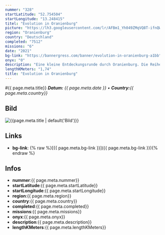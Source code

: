 ```yaml
---
nummer: "328"
startLatitude: "52.754504"
startLongitude: "13.248415"
titel: "Evolution in Oranienburg"
picture: "https://lh3.googleusercontent.com/lr/AFBm1_Yh049ZMqVQ8T-ifnQW2Ql_Mf00lczm5USy4ifEUsKR2UvhvCus_lCgJawQVkiv4KN0fBKJSZAs5XdKpBThBexxknjSbLwOjAyUJWZuRmN0Jq6X5n8ojxuqSr8MURhIqUMXD12O09VSm0WBu6TQPb_PDiYZ2zpQPmhHn5EinYg5nAxE8gOdAJlitSnRC6Eqf9EBKE6b19xq8gb_QfR8No8CWKkgTnkPHfN9_aRF5GzWjlTSYSX2zIHbGFHSOOgGLDkGeQW4UYbX6LDblyoX5AeoTUWoeXJQfZdkij0aEQ0evIv-Gq9LKmHFrVEojZINCZ5HqAmeUZjHH1zcGfigHYyGVewgCx0I-IjAPhoTBCl_7yAnZQSdPcrMGlQtimujrl8x20OpNirqwYFQthvyMIR8VGNSi4YZBpE8pGGE3Sv-L3MKfMgyepH5M3QwG02RMSsBJdMMwVIwW8_RfOzeENWOf-iuuoYrbzHpizs36ykiv7QgY8EXzJ8DFrpCSunI05_tKuYPxWyjc8QUIlZZhUX-oq3LUKsVB9Qu9nMyNaUSdD7ea8TOb2HZbNf5I2QB6VAdFr0xQbb1C330Yg965tDc4FSdYgAAK_UA15gwrg22ASAGC2yDcj51hZ6EDq5uo8lTJmybL3bCTa12b8QrI4MDBKbIQpDfpe8ENHfEWm_d44sFfPpfxLgmVXxz1sTyBFuVSLT_7a50vlo6JQgqbkmjy-prr8dOIt1TevPQWnVLUreoVumdpZwHBPdAiKJgMkHGa0T1VQZPwJN6bTikFfk4re__vdcDp87hVsH32lvmyyVooGzx9bnYzsvJvyfPkTP2oOUkEFAZP_q1UeVHiYd1-ZToOoVr7ovK"
region: "Oranienburg"
country: "Deutschland"
completed: "7512"
missions: "6"
date: "2021"
bg-link: "https://bannergress.com/banner/evolution-in-oranienburg-a1bb"
onyx: "0"
description: "Eine kleine Entdeckungsrunde durch Oranienburg. Die Reihe startet am Bahnhof und führt dich zum Schlosspark der Stadt"
lengthKMeters: "1,74"
title: "Evolution in Oranienburg"
---
```


#{{ page.meta.title}}
_**Datum:** {{ page.meta.date }} • **Country:**{{ page.meta.country}}_

## Bild
![{{page.meta.title | default('Bild')}}]({{page.meta.picture}})

## Links
- **bg-link**: {% raw %}[{{ page.meta.bg-link }}]({{ page.meta.bg-link }}){% endraw %}

## Infos
- **nummer**:{{ page.meta.nummer}}
- **startLatitude**:{{ page.meta.startLatitude}}
- **startLongitude**:{{ page.meta.startLongitude}}
- **region**:{{ page.meta.region}}
- **country**:{{ page.meta.country}}
- **completed**:{{ page.meta.completed}}
- **missions**:{{ page.meta.missions}}
- **onyx**:{{ page.meta.onyx}}
- **description**:{{ page.meta.description}}
- **lengthKMeters**:{{ page.meta.lengthKMeters}}

